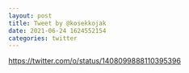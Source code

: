 ```yaml
--- 
layout: post 
title: Tweet by @kosekkojak 
date: 2021-06-24 1624552154 
categories: twitter 
--- 
```

https://twitter.com/o/status/1408099888110395396